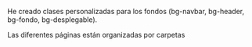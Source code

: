 He creado clases personalizadas para los fondos (bg-navbar, bg-header, bg-fondo, bg-desplegable).

Las diferentes páginas están organizadas por carpetas